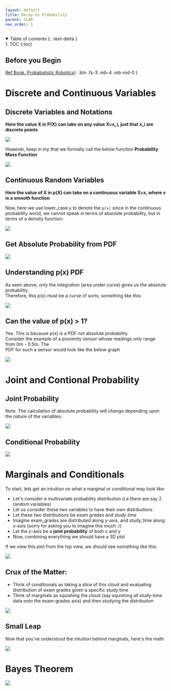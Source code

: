 ```yaml
---
layout: default
title: Recap on Probability
parent: SLAM
nav_order: 1
---
```


<details open markdown="block">
  <summary>
    Table of contents
  {: .text-delta }
  </summary>
1. TOC
{:toc}
</details>

## Before you Begin

[Ref Book. Probabalistic Robotics](https://docs.ufpr.br/~danielsantos/ProbabilisticRobotics.pdf){: .btn .fs-3 .mb-4 .mb-md-0 }

# Discrete and Continuous Variables

## Discrete Variables and Notations

**Here the value X in P(X) can take on any value X=x_i, just that x_i are discrete points**

![](/images/SLAM/Probability_Review/1.png)

However, keep in my that we formally call the below function **Probability Mass Function**

![](/images/SLAM/Probability_Review/2.png)

## Continuous Random Variables

**Here the value of X in p(X) can take on a continuous variable X=x, where x is a smooth function**

Now, here we use lower_case ```p``` to denote the ```p(x)``` since in the continuous probability
world, we cannot speak in terms of absolute probability, but in terms of a density function:

![](/images/SLAM/Probability_Review/3.png)

## Get Absolute Probability from PDF

![](/images/SLAM/Probability_Review/4.png)

## Understanding p(x) PDF

As seen above, only the integration (area under curve) gives us the absolute probability. \
Therefore, this p(x) must be a curve of sorts, something like this:

![](/images/SLAM/Probability_Review/5.png)

## Can the value of p(x) > 1?

Yes. This is because p(x) is a PDF not absolute probability. \
Consider the example of a proximity sensor whose readings only range from 0m - 0.5m. The \
PDF for such a sensor would look like the below graph

![](/images/SLAM/Probability_Review/6.png)

# Joint and Contional Probability

## Joint Probability

Note. The calculation of absolute probability will change depending upon the nature of the 
variables:

![](/images/SLAM/Probability_Review/7.png)

## Conditional Probability

![](/images/SLAM/Probability_Review/8.png)


# Marginals and Conditionals

To start, lets get an intuition on what a marginal or conditional may look like:
- Let's consider a multivariate probability distribution (i.e there are say 2 random variables)
- Let us consider these two variables to have their own distributions
- Let these two distributions be *exam grades* and *study time*
- Imagine exam_grades are distributed along y-axis, and study_time along x-axis (sorry for asking you to imagine this much :/)
- Let the z-axis be a **joint probability** of both x and y
- Now, combining everything we should have a 3D plot

If we view this plot from the top view, we should see something like this:

![](/images/SLAM/Probability_Review/10.png)

## Crux of the Matter:

- Think of conditionals as taking a slice of this cloud and evaluating distribution of exam grades given a specific study time
- Think of marginals as squishing the cloud (say squishing all study-time data onto the exam-grades axis) and then studying the distribution

![](/images/SLAM/Probability_Review/11.png)

## Small Leap

Now that you've understood the intuition behind marginals, here's the math

![](/images/SLAM/Probability_Review/12.png)

# Bayes Theorem

![](/images/SLAM/Probability_Review/13.png)

